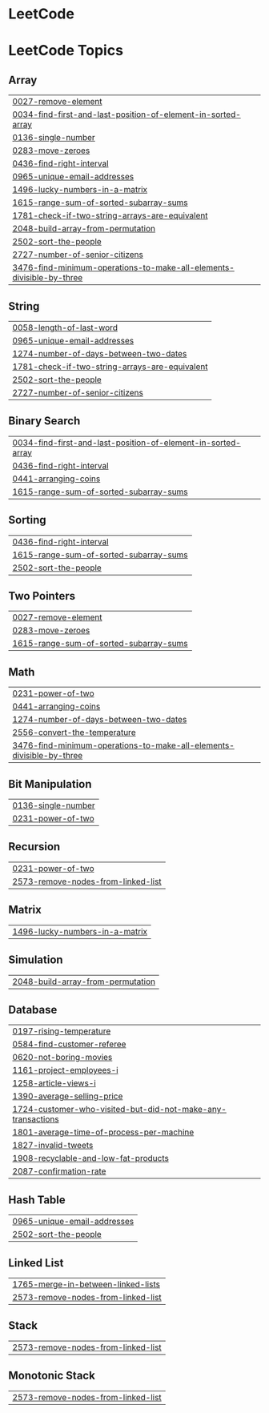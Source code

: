 # LeetCode


<!---LeetCode Topics Start-->
# LeetCode Topics
## Array
|  |
| ------- |
| [0027-remove-element](https://github.com/hadeer-r/LeetCode/tree/master/0027-remove-element) |
| [0034-find-first-and-last-position-of-element-in-sorted-array](https://github.com/hadeer-r/LeetCode/tree/master/0034-find-first-and-last-position-of-element-in-sorted-array) |
| [0136-single-number](https://github.com/hadeer-r/LeetCode/tree/master/0136-single-number) |
| [0283-move-zeroes](https://github.com/hadeer-r/LeetCode/tree/master/0283-move-zeroes) |
| [0436-find-right-interval](https://github.com/hadeer-r/LeetCode/tree/master/0436-find-right-interval) |
| [0965-unique-email-addresses](https://github.com/hadeer-r/LeetCode/tree/master/0965-unique-email-addresses) |
| [1496-lucky-numbers-in-a-matrix](https://github.com/hadeer-r/LeetCode/tree/master/1496-lucky-numbers-in-a-matrix) |
| [1615-range-sum-of-sorted-subarray-sums](https://github.com/hadeer-r/LeetCode/tree/master/1615-range-sum-of-sorted-subarray-sums) |
| [1781-check-if-two-string-arrays-are-equivalent](https://github.com/hadeer-r/LeetCode/tree/master/1781-check-if-two-string-arrays-are-equivalent) |
| [2048-build-array-from-permutation](https://github.com/hadeer-r/LeetCode/tree/master/2048-build-array-from-permutation) |
| [2502-sort-the-people](https://github.com/hadeer-r/LeetCode/tree/master/2502-sort-the-people) |
| [2727-number-of-senior-citizens](https://github.com/hadeer-r/LeetCode/tree/master/2727-number-of-senior-citizens) |
| [3476-find-minimum-operations-to-make-all-elements-divisible-by-three](https://github.com/hadeer-r/LeetCode/tree/master/3476-find-minimum-operations-to-make-all-elements-divisible-by-three) |
## String
|  |
| ------- |
| [0058-length-of-last-word](https://github.com/hadeer-r/LeetCode/tree/master/0058-length-of-last-word) |
| [0965-unique-email-addresses](https://github.com/hadeer-r/LeetCode/tree/master/0965-unique-email-addresses) |
| [1274-number-of-days-between-two-dates](https://github.com/hadeer-r/LeetCode/tree/master/1274-number-of-days-between-two-dates) |
| [1781-check-if-two-string-arrays-are-equivalent](https://github.com/hadeer-r/LeetCode/tree/master/1781-check-if-two-string-arrays-are-equivalent) |
| [2502-sort-the-people](https://github.com/hadeer-r/LeetCode/tree/master/2502-sort-the-people) |
| [2727-number-of-senior-citizens](https://github.com/hadeer-r/LeetCode/tree/master/2727-number-of-senior-citizens) |
## Binary Search
|  |
| ------- |
| [0034-find-first-and-last-position-of-element-in-sorted-array](https://github.com/hadeer-r/LeetCode/tree/master/0034-find-first-and-last-position-of-element-in-sorted-array) |
| [0436-find-right-interval](https://github.com/hadeer-r/LeetCode/tree/master/0436-find-right-interval) |
| [0441-arranging-coins](https://github.com/hadeer-r/LeetCode/tree/master/0441-arranging-coins) |
| [1615-range-sum-of-sorted-subarray-sums](https://github.com/hadeer-r/LeetCode/tree/master/1615-range-sum-of-sorted-subarray-sums) |
## Sorting
|  |
| ------- |
| [0436-find-right-interval](https://github.com/hadeer-r/LeetCode/tree/master/0436-find-right-interval) |
| [1615-range-sum-of-sorted-subarray-sums](https://github.com/hadeer-r/LeetCode/tree/master/1615-range-sum-of-sorted-subarray-sums) |
| [2502-sort-the-people](https://github.com/hadeer-r/LeetCode/tree/master/2502-sort-the-people) |
## Two Pointers
|  |
| ------- |
| [0027-remove-element](https://github.com/hadeer-r/LeetCode/tree/master/0027-remove-element) |
| [0283-move-zeroes](https://github.com/hadeer-r/LeetCode/tree/master/0283-move-zeroes) |
| [1615-range-sum-of-sorted-subarray-sums](https://github.com/hadeer-r/LeetCode/tree/master/1615-range-sum-of-sorted-subarray-sums) |
## Math
|  |
| ------- |
| [0231-power-of-two](https://github.com/hadeer-r/LeetCode/tree/master/0231-power-of-two) |
| [0441-arranging-coins](https://github.com/hadeer-r/LeetCode/tree/master/0441-arranging-coins) |
| [1274-number-of-days-between-two-dates](https://github.com/hadeer-r/LeetCode/tree/master/1274-number-of-days-between-two-dates) |
| [2556-convert-the-temperature](https://github.com/hadeer-r/LeetCode/tree/master/2556-convert-the-temperature) |
| [3476-find-minimum-operations-to-make-all-elements-divisible-by-three](https://github.com/hadeer-r/LeetCode/tree/master/3476-find-minimum-operations-to-make-all-elements-divisible-by-three) |
## Bit Manipulation
|  |
| ------- |
| [0136-single-number](https://github.com/hadeer-r/LeetCode/tree/master/0136-single-number) |
| [0231-power-of-two](https://github.com/hadeer-r/LeetCode/tree/master/0231-power-of-two) |
## Recursion
|  |
| ------- |
| [0231-power-of-two](https://github.com/hadeer-r/LeetCode/tree/master/0231-power-of-two) |
| [2573-remove-nodes-from-linked-list](https://github.com/hadeer-r/LeetCode/tree/master/2573-remove-nodes-from-linked-list) |
## Matrix
|  |
| ------- |
| [1496-lucky-numbers-in-a-matrix](https://github.com/hadeer-r/LeetCode/tree/master/1496-lucky-numbers-in-a-matrix) |
## Simulation
|  |
| ------- |
| [2048-build-array-from-permutation](https://github.com/hadeer-r/LeetCode/tree/master/2048-build-array-from-permutation) |
## Database
|  |
| ------- |
| [0197-rising-temperature](https://github.com/hadeer-r/LeetCode/tree/master/0197-rising-temperature) |
| [0584-find-customer-referee](https://github.com/hadeer-r/LeetCode/tree/master/0584-find-customer-referee) |
| [0620-not-boring-movies](https://github.com/hadeer-r/LeetCode/tree/master/0620-not-boring-movies) |
| [1161-project-employees-i](https://github.com/hadeer-r/LeetCode/tree/master/1161-project-employees-i) |
| [1258-article-views-i](https://github.com/hadeer-r/LeetCode/tree/master/1258-article-views-i) |
| [1390-average-selling-price](https://github.com/hadeer-r/LeetCode/tree/master/1390-average-selling-price) |
| [1724-customer-who-visited-but-did-not-make-any-transactions](https://github.com/hadeer-r/LeetCode/tree/master/1724-customer-who-visited-but-did-not-make-any-transactions) |
| [1801-average-time-of-process-per-machine](https://github.com/hadeer-r/LeetCode/tree/master/1801-average-time-of-process-per-machine) |
| [1827-invalid-tweets](https://github.com/hadeer-r/LeetCode/tree/master/1827-invalid-tweets) |
| [1908-recyclable-and-low-fat-products](https://github.com/hadeer-r/LeetCode/tree/master/1908-recyclable-and-low-fat-products) |
| [2087-confirmation-rate](https://github.com/hadeer-r/LeetCode/tree/master/2087-confirmation-rate) |
## Hash Table
|  |
| ------- |
| [0965-unique-email-addresses](https://github.com/hadeer-r/LeetCode/tree/master/0965-unique-email-addresses) |
| [2502-sort-the-people](https://github.com/hadeer-r/LeetCode/tree/master/2502-sort-the-people) |
## Linked List
|  |
| ------- |
| [1765-merge-in-between-linked-lists](https://github.com/hadeer-r/LeetCode/tree/master/1765-merge-in-between-linked-lists) |
| [2573-remove-nodes-from-linked-list](https://github.com/hadeer-r/LeetCode/tree/master/2573-remove-nodes-from-linked-list) |
## Stack
|  |
| ------- |
| [2573-remove-nodes-from-linked-list](https://github.com/hadeer-r/LeetCode/tree/master/2573-remove-nodes-from-linked-list) |
## Monotonic Stack
|  |
| ------- |
| [2573-remove-nodes-from-linked-list](https://github.com/hadeer-r/LeetCode/tree/master/2573-remove-nodes-from-linked-list) |
<!---LeetCode Topics End-->